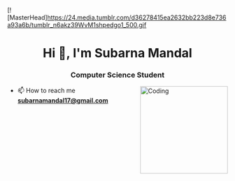 [![MasterHead]https://24.media.tumblr.com/d36278415ea2632bb223d8e736a93a6b/tumblr_n6akz39WvM1shpedgo1_500.gif
<h1 align="center">Hi 👋, I'm Subarna Mandal</h1>
<h3 align="center">Computer Science Student</h3>
<img align="right" alt="Coding" width="200" height="200" src="https://24.media.tumblr.com/d36278415ea2632bb223d8e736a93a6b/tumblr_n6akz39WvM1shpedgo1_500.gif">

- 📫 How to reach me **subarnamandal17@gmail.com**

<p align="left">
</p>
